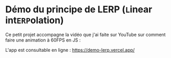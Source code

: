 # Démo du principe de LERP (`L`inear int`ERP`olation)

Ce petit projet accompagne la vidéo que j'ai faite sur YouTube sur comment faire une animation à 60FPS en JS :

L'app est consultable en ligne : https://demo-lerp.vercel.app/
